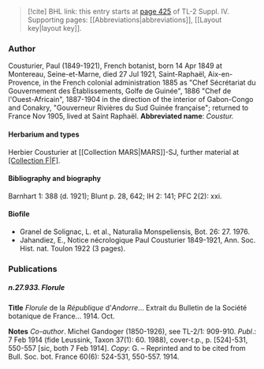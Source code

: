 > [!cite] BHL link: this entry starts at [page 425](https://www.biodiversitylibrary.org/page/33266102) of TL-2 Suppl. IV.
> Supporting pages: [[Abbreviations|abbreviations]], [[Layout key|layout key]].

### Author

Cousturier, Paul (1849-1921), French botanist, born 14 Apr 1849 at Montereau, Seine-et-Marne, died 27 Jul 1921, Saint-Raphaël, Aix-en-Provence, in the French colonial administration 1885 as "Chef Sécrétariat du Gouvernement des Établissements, Golfe de Guinée", 1886 "Chef de l'Ouest-Africain", 1887-1904 in the direction of the interior of Gabon-Congo and Conakry, "Gouverneur Rivières du Sud Guinée française"; returned to France Nov 1905, lived at Saint Raphaël. 
**Abbreviated name**: *Coustur.*

#### Herbarium and types

Herbier Cousturier at [[Collection MARS|MARS]]-SJ, further material at [[Collection F|F]](3).

#### Bibliography and biography

Barnhart 1: 388 (d. 1921); Blunt p. 28, 642; IH 2: 141; PFC 2(2): xxi.

#### Biofile

- Granel de Solignac, L. et al., Naturalia Monspeliensis, Bot. 26: 27. 1976.
- Jahandiez, E., Notice nécrologique Paul Cousturier 1849-1921, Ann. Soc. Hist. nat. Toulon 1922 (3 pages).

### Publications

##### n.27.933. Florule

**Title**
*Florule* de la *République* d'*Andorre*... Extrait du Bulletin de la Société botanique de France... 1914. Oct.

**Notes**
*Co-author*. Michel Gandoger (1850-1926), see TL-2/1: 909-910.
*Publ*.: 7 Feb 1914 (fide Leussink, Taxon 37(1): 60. 1988), cover-t.p., p. \[524\]-531, 550-557 \[sic, both 7 Feb 1914\]. *Copy*: G. – Reprinted and to be cited from Bull. Soc. bot. France 60(6): 524-531, 550-557. 1914.

